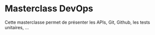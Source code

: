 # Masterclass DevOps

Cette masterclasse permet de présenter les APIs, Git, Github, les tests unitaires, ...
